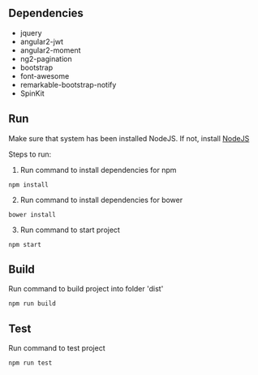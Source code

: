 ## Dependencies
 - jquery
 - angular2-jwt
 - angular2-moment
 - ng2-pagination
 - bootstrap
 - font-awesome
 - remarkable-bootstrap-notify
 - SpinKit

## Run

Make sure that system has been installed NodeJS. If not, install [NodeJS](https://nodejs.org/en/)

Steps to run:

1. Run command to install dependencies for npm
```
npm install
```
2. Run command to install dependencies for bower
```
bower install
```
3. Run command to start project
```
npm start
```

## Build
Run command to build project into folder 'dist'
```
npm run build
```

## Test
Run command to test project
```
npm run test
```